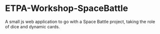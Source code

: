 # ETPA-Workshop-SpaceBattle
 A small js web application to go with a Space Battle project, taking the role of dice and dynamic cards.
